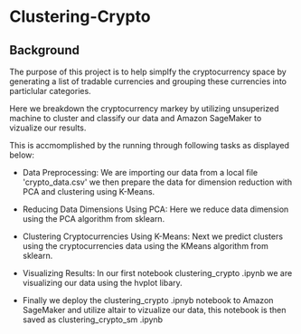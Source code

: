 # Clustering-Crypto

## Background 

The purpose of this project is to help simplfy the cryptocurrency space by generating a list of tradable currencies and grouping these currencies into particlular categories. 

Here we breakdown the cryptocurrency markey by utilizing unsuperized machine to cluster and classify our data and Amazon SageMaker to vizualize our results.

This is accmomplished by the running through following tasks as displayed below:


- Data Preprocessing: We are importing our data from a local file 'crypto_data.csv' we then prepare the data for dimension reduction with PCA and clustering using K-Means.

- Reducing Data Dimensions Using PCA: Here we reduce data dimension using the PCA algorithm from sklearn.

- Clustering Cryptocurrencies Using K-Means:  Next we predict clusters using the cryptocurrencies data using the KMeans algorithm from sklearn.

- Visualizing Results: In our first notebook clustering_crypto .ipynb we are visualizing our data using the hvplot libary.

- Finally we deploy the clustering_crypto .ipnyb  notebook to Amazon SageMaker and utilize altair to vizualize our data, this notebook is then saved as clustering_crypto_sm .ipynb
